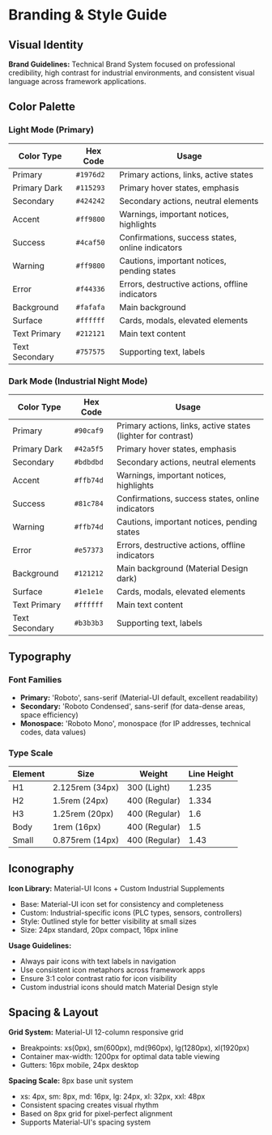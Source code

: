 # Branding & Style Guide

## Visual Identity

**Brand Guidelines:** Technical Brand System focused on professional credibility, high contrast for industrial environments, and consistent visual language across framework applications.

## Color Palette

### Light Mode (Primary)

| Color Type | Hex Code | Usage |
|------------|----------|-------|
| Primary | `#1976d2` | Primary actions, links, active states |
| Primary Dark | `#115293` | Primary hover states, emphasis |
| Secondary | `#424242` | Secondary actions, neutral elements |
| Accent | `#ff9800` | Warnings, important notices, highlights |
| Success | `#4caf50` | Confirmations, success states, online indicators |
| Warning | `#ff9800` | Cautions, important notices, pending states |
| Error | `#f44336` | Errors, destructive actions, offline indicators |
| Background | `#fafafa` | Main background |
| Surface | `#ffffff` | Cards, modals, elevated elements |
| Text Primary | `#212121` | Main text content |
| Text Secondary | `#757575` | Supporting text, labels |

### Dark Mode (Industrial Night Mode)

| Color Type | Hex Code | Usage |
|------------|----------|-------|
| Primary | `#90caf9` | Primary actions, links, active states (lighter for contrast) |
| Primary Dark | `#42a5f5` | Primary hover states, emphasis |
| Secondary | `#bdbdbd` | Secondary actions, neutral elements |
| Accent | `#ffb74d` | Warnings, important notices, highlights |
| Success | `#81c784` | Confirmations, success states, online indicators |
| Warning | `#ffb74d` | Cautions, important notices, pending states |
| Error | `#e57373` | Errors, destructive actions, offline indicators |
| Background | `#121212` | Main background (Material Design dark) |
| Surface | `#1e1e1e` | Cards, modals, elevated elements |
| Text Primary | `#ffffff` | Main text content |
| Text Secondary | `#b3b3b3` | Supporting text, labels |

## Typography

### Font Families
- **Primary:** 'Roboto', sans-serif (Material-UI default, excellent readability)
- **Secondary:** 'Roboto Condensed', sans-serif (for data-dense areas, space efficiency)  
- **Monospace:** 'Roboto Mono', monospace (for IP addresses, technical codes, data values)

### Type Scale

| Element | Size | Weight | Line Height |
|---------|------|--------|-------------|
| H1 | 2.125rem (34px) | 300 (Light) | 1.235 |
| H2 | 1.5rem (24px) | 400 (Regular) | 1.334 |
| H3 | 1.25rem (20px) | 400 (Regular) | 1.6 |
| Body | 1rem (16px) | 400 (Regular) | 1.5 |
| Small | 0.875rem (14px) | 400 (Regular) | 1.43 |

## Iconography

**Icon Library:** Material-UI Icons + Custom Industrial Supplements
- Base: Material-UI icon set for consistency and completeness
- Custom: Industrial-specific icons (PLC types, sensors, controllers)
- Style: Outlined style for better visibility at small sizes
- Size: 24px standard, 20px compact, 16px inline

**Usage Guidelines:**
- Always pair icons with text labels in navigation
- Use consistent icon metaphors across framework apps
- Ensure 3:1 color contrast ratio for icon visibility
- Custom industrial icons should match Material Design style

## Spacing & Layout

**Grid System:** Material-UI 12-column responsive grid
- Breakpoints: xs(0px), sm(600px), md(960px), lg(1280px), xl(1920px)
- Container max-width: 1200px for optimal data table viewing
- Gutters: 16px mobile, 24px desktop

**Spacing Scale:** 8px base unit system
- xs: 4px, sm: 8px, md: 16px, lg: 24px, xl: 32px, xxl: 48px
- Consistent spacing creates visual rhythm
- Based on 8px grid for pixel-perfect alignment
- Supports Material-UI's spacing system
